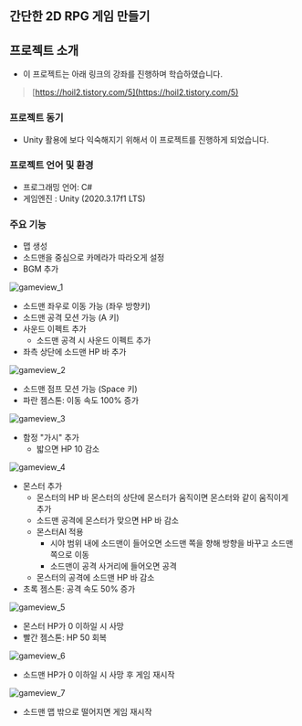 ## 간단한 2D RPG 게임 만들기  

## 프로젝트 소개
 - 이 프로젝트는 아래 링크의 강좌를 진행하며 학습하였습니다.  
 > [https://hoil2.tistory.com/5](https://hoil2.tistory.com/5)    

### 프로젝트 동기
 - Unity 활용에 보다 익숙해지기 위해서 이 프로젝트를 진행하게 되었습니다.

### 프로젝트 언어 및 환경
 - 프로그래밍 언어: C#  
 - 게임엔진 : Unity (2020.3.17f1 LTS)

### 주요 기능
* 맵 생성
* 소드맨을 중심으로 카메라가 따라오게 설정
* BGM 추가  

![gameview_1](https://user-images.githubusercontent.com/59808674/132137408-7cb3efad-4e05-4c67-9296-735d50a735f2.gif)
* 소드맨 좌우로 이동 가능 (좌우 방향키)
* 소드맨 공격 모션 가능 (A 키)
* 사운드 이펙트 추가
    * 소드맨 공격 시 사운드 이펙트 추가
* 좌측 상단에 소드맨 HP 바 추가  

![gameview_2](https://user-images.githubusercontent.com/59808674/132137441-bc57c2c4-d335-4f74-af63-bbcd5c772c80.gif)
* 소드맨 점프 모션 가능 (Space 키)
* 파란 젬스톤: 이동 속도 100% 증가  

![gameview_3](https://user-images.githubusercontent.com/59808674/132137442-4c5556ac-d790-4452-a887-c44f265e4645.gif)
* 함정 "가시" 추가
    * 밟으면 HP 10 감소  

![gameview_4](https://user-images.githubusercontent.com/59808674/132137445-abe9e392-6b18-41d0-ae39-d7f69f5cbaf4.gif)
* 몬스터 추가
    * 몬스터의 HP 바 몬스터의 상단에 몬스터가 움직이면 몬스터와 같이 움직이게 추가
    * 소드맨 공격에 몬스터가 맞으면 HP 바 감소
    * 몬스터AI 적용
        * 시야 범위 내에 소드맨이 들어오면 소드맨 쪽을 향해 방향을 바꾸고 소드맨 쪽으로 이동
        * 소드맨이 공격 사거리에 들어오면 공격
    * 몬스터의 공격에 소드맨 HP 바 감소  
* 초록 젬스톤: 공격 속도 50% 증가

![gameview_5](https://user-images.githubusercontent.com/59808674/132137448-ba8035db-4608-4067-9e4f-ac696d15473f.gif)
* 몬스터 HP가 0 이하일 시 사망
* 빨간 젬스톤: HP 50 회복  

![gameview_6](https://user-images.githubusercontent.com/59808674/132137449-b5384189-caef-4326-aa37-44709dc5cca3.gif)
* 소드맨 HP가 0 이하일 시 사망 후 게임 재시작  

![gameview_7](https://user-images.githubusercontent.com/59808674/132137467-7d06c55f-9f79-450c-bb35-87047fbdb390.gif)
* 소드맨 맵 밖으로 떨어지면 게임 재시작  


